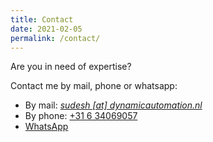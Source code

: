 ```yaml
---
title: Contact
date: 2021-02-05
permalink: /contact/
---
```


Are you in need of expertise?

Contact me by mail, phone or whatsapp:

- By mail: [_sudesh [at] dynamicautomation.nl_](mailto:&#115;&#117;&#100;&#101;&#115;&#104;&#64;&#100;&#121;&#110;&#97;&#109;&#105;&#99;&#97;&#117;&#116;&#111;&#109;&#97;&#116;&#105;&#111;&#110;&#46;&#110;&#108;)
- By phone: [+31 6 34069057](tel:+31634069057)
- [WhatsApp](https://wa.me/31634069057?text=Hi+Sudesh%2c+I+would+like+to+get+in+touch+with+you+for%3a+)

